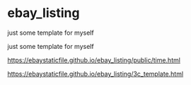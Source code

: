 # ebay_listing

just some template for myself

just some template for myself

https://ebaystaticfile.github.io/ebay_listing/public/time.html

https://ebaystaticfile.github.io/ebay_listing/3c_template.html